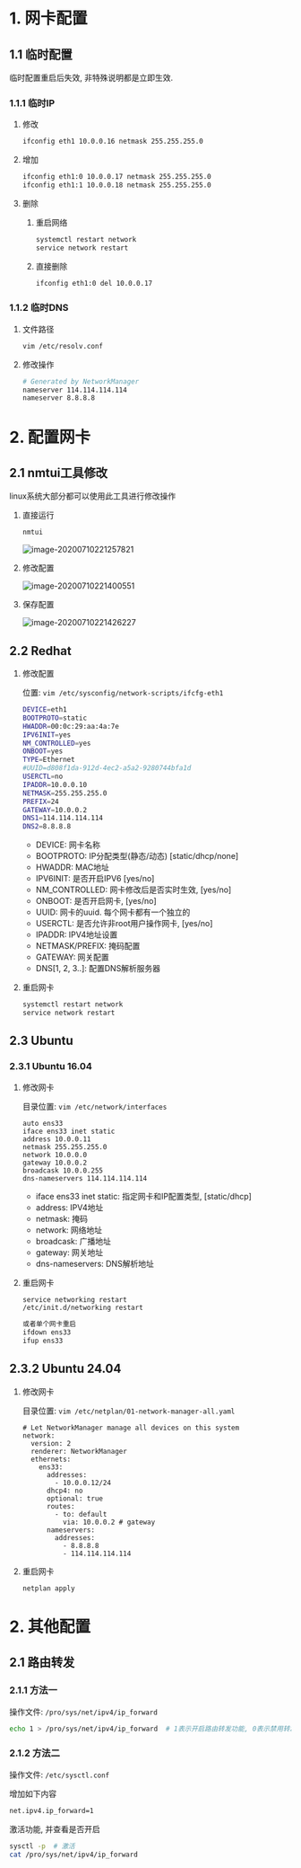 # 1. 网卡配置

## 1.1 临时配置

临时配置重启后失效, 非特殊说明都是立即生效.

### 1.1.1 临时IP

1. 修改

   ```bash
   ifconfig eth1 10.0.0.16 netmask 255.255.255.0
   ```

2. 增加

   ```bash
   ifconfig eth1:0 10.0.0.17 netmask 255.255.255.0
   ifconfig eth1:1 10.0.0.18 netmask 255.255.255.0
   ```

3. 删除

   1. 重启网络

      ```bash
      systemctl restart network
      service network restart
      ```

   2. 直接删除

      ```bash
      ifconfig eth1:0 del 10.0.0.17
      ```

### 1.1.2 临时DNS

1. 文件路径

   ```bash
   vim /etc/resolv.conf
   ```

2. 修改操作

   ```bash
   # Generated by NetworkManager
   nameserver 114.114.114.114
   nameserver 8.8.8.8
   ```


# 2. 配置网卡

## 2.1 nmtui工具修改

linux系统大部分都可以使用此工具进行修改操作

1. 直接运行

   ```bash
   nmtui
   ```

   ![image-20200710221257821](image/02-%E7%BD%91%E5%8D%A1%E9%85%8D%E7%BD%AE/image-20200710221257821.png)

2. 修改配置

   ![image-20200710221400551](image/02-%E7%BD%91%E5%8D%A1%E9%85%8D%E7%BD%AE/image-20200710221400551.png)

3. 保存配置

   ![image-20200710221426227](image/02-%E7%BD%91%E5%8D%A1%E9%85%8D%E7%BD%AE/image-20200710221426227.png)

## 2.2 Redhat

1. 修改配置

   位置: `vim /etc/sysconfig/network-scripts/ifcfg-eth1`

   ```bash
   DEVICE=eth1
   BOOTPROTO=static
   HWADDR=00:0c:29:aa:4a:7e
   IPV6INIT=yes
   NM_CONTROLLED=yes
   ONBOOT=yes
   TYPE=Ethernet
   #UUID=d808f1da-912d-4ec2-a5a2-9280744bfa1d
   USERCTL=no
   IPADDR=10.0.0.10
   NETMASK=255.255.255.0
   PREFIX=24
   GATEWAY=10.0.0.2
   DNS1=114.114.114.114
   DNS2=8.8.8.8
   ```

   * DEVICE: 网卡名称
   * BOOTPROTO: IP分配类型(静态/动态)    [static/dhcp/none]
   * HWADDR: MAC地址
   * IPV6INIT: 是否开启IPV6   [yes/no]
   * NM_CONTROLLED: 网卡修改后是否实时生效,   [yes/no]
   * ONBOOT:  是否开启网卡, [yes/no]
   * UUID: 网卡的uuid. 每个网卡都有一个独立的
   * USERCTL: 是否允许非root用户操作网卡,   [yes/no]
   * IPADDR: IPV4地址设置
   * NETMASK/PREFIX: 掩码配置
   * GATEWAY: 网关配置
   * DNS[1, 2, 3..]: 配置DNS解析服务器

2. 重启网卡

   ```bash
   systemctl restart network
   service network restart
   ```

## 2.3 Ubuntu

### 2.3.1 Ubuntu 16.04

1. 修改网卡

   目录位置: `vim /etc/network/interfaces`

   ```shell
   auto ens33
   iface ens33 inet static
   address 10.0.0.11
   netmask 255.255.255.0
   network 10.0.0.0
   gateway 10.0.0.2
   broadcask 10.0.0.255
   dns-nameservers 114.114.114.114
   ```

   * iface ens33 inet static: 指定网卡和IP配置类型, [static/dhcp]
   * address: IPV4地址
   * netmask: 掩码
   * network: 网络地址
   * broadcask: 广播地址
   * gateway: 网关地址
   * dns-nameservers: DNS解析地址

2. 重启网卡

   ```bash
   service networking restart
   /etc/init.d/networking restart
   
   或者单个网卡重启
   ifdown ens33
   ifup ens33
   ```


## 2.3.2 Ubuntu 24.04

1. 修改网卡

   目录位置: `vim /etc/netplan/01-network-manager-all.yaml`

   ```shell
   # Let NetworkManager manage all devices on this system
   network:
     version: 2
     renderer: NetworkManager
     ethernets:
       ens33:
         addresses:
           - 10.0.0.12/24
         dhcp4: no
         optional: true
         routes:
           - to: default
             via: 10.0.0.2 # gateway
         nameservers:
           addresses:
             - 8.8.8.8
             - 114.114.114.114
   ```

2. 重启网卡

   ```shell
   netplan apply
   ```

# 2. 其他配置

## 2.1 路由转发

### 2.1.1 方法一

操作文件: `/pro/sys/net/ipv4/ip_forward`

```bash
echo 1 > /pro/sys/net/ipv4/ip_forward  # 1表示开启路由转发功能, 0表示禁用转发
```

### 2.1.2 方法二

操作文件: `/etc/sysctl.conf`

增加如下内容

```bash
net.ipv4.ip_forward=1
```

激活功能, 并查看是否开启

```bash
sysctl -p  # 激活
cat /pro/sys/net/ipv4/ip_forward
```



